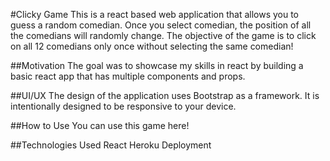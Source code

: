 #Clicky Game
This is a react based web application that allows you to guess a random comedian. Once you select comedian, the position of all the comedians will randomly change. The objective of the game is to click on all 12 comedians only once without selecting the same comedian!

##Motivation
The goal was to showcase my skills in react by building a basic react app that has multiple components and props.

##UI/UX
The design of the application uses Bootstrap as a framework. It is intentionally designed to be responsive to your device. 

##How to Use
You can use this game here!

##Technologies Used
React
Heroku Deployment